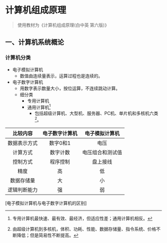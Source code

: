 # 计算机组成原理
>使用教材为《计算机组成原理(白中英 第六版)》
## 一、计算机系统概论
### 计算机分类
- 电子模拟计算机
	- 数值由连续量表示，运算过程也是连续的。
- 电子数字计算机
	- 用数字表示数量大小，按位运算，不连续跳动计算。
	- 细分类
		- 专用计算机
		- 通用计算机[^1x]
			- 包括超级计算机、大型机、服务器、PC机、单片机和多核机六类[^2x]。
	  
|比较内容|电子数字计算机|电子模拟计算机|
|:--:|:--:|:--:|
|数据表示方式|数字0和1|电压|
|计算方式|数字计数|电压组合和测试值|
|控制方式|程序控制|盘上接线|
|精度|高|低|
|数据存储量|大|小|
|逻辑判断能力|强|弱|
[电子模拟计算机与电子数字计算机的区别]

[^1x]: 专用计算机最快速、最有效、最经济，但适应性差；通用计算机相反。
[^2x]:由超级计算机到多核机，体积、功耗、性能、数据存储量、指令系统、价格不断降低；但是简易性不断提高。
